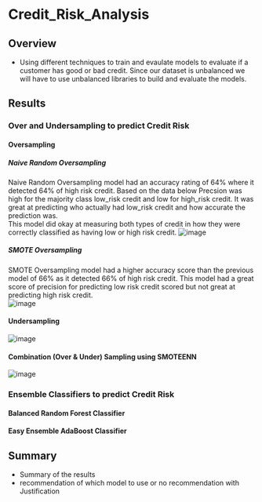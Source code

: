 # Credit_Risk_Analysis

## Overview
- Using different techniques to train and evaulate models to evaluate if a customer has good or bad credit.  Since our dataset is unbalanced we will have to use unbalanced libraries to build and evaluate the models.

## Results
### Over and Undersampling to predict Credit Risk
#### Oversampling
##### Naive Random Oversampling
Naive Random Oversampling model had an accuracy rating of 64% where it detected 64% of high risk credit.  Based on the data below Precsion was high for the majority class low_risk credit and low for high_risk credit. 
It was great at predicting who actually had low_risk credit and how accurate the prediction was.  
This model did okay at measuring both types of credit in how they were correctly classified as having low or high risk credit.
![image](https://user-images.githubusercontent.com/109490755/219981871-1cb2d698-863e-4774-bcdc-87dd2fb4798a.png)

##### SMOTE Oversampling
SMOTE Oversampling model had a higher accuracy score than the previous model of 66% as it detected 66% of high risk credit.  This model had a great score of precision for predicting low risk credit scored but not great at predicting high risk credit.  
![image](https://user-images.githubusercontent.com/109490755/219983079-6b0c7b0b-c7de-45b1-9008-e33469b32c00.png)

#### Undersampling
![image](https://user-images.githubusercontent.com/109490755/219985460-35377990-c750-459a-9830-d21878be30fb.png)

#### Combination (Over & Under) Sampling using SMOTEENN
![image](https://user-images.githubusercontent.com/109490755/219985537-890a5f73-5739-4540-9b76-0d02f27b4e11.png)


### Ensemble Classifiers to predict Credit Risk
#### Balanced Random Forest Classifier
#### Easy Ensemble AdaBoost Classifier



## Summary
- Summary of the results
- recommendation of which model to use or no recommendation with Justification
